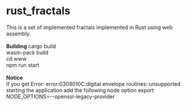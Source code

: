 # rust_fractals<br>
This is a set of implemented fractals implemented in Rust using web assembly.<br>
<br>
**Building**
cargo build<br>
wasm-pack build<br>
cd www<br>
npm run start<br>
<br>
**Notice**<br>
If you get Error: error:0308010C:digital envelope routines::unsupported starting the application add the following node option
export NODE_OPTIONS=--openssl-legacy-provider
